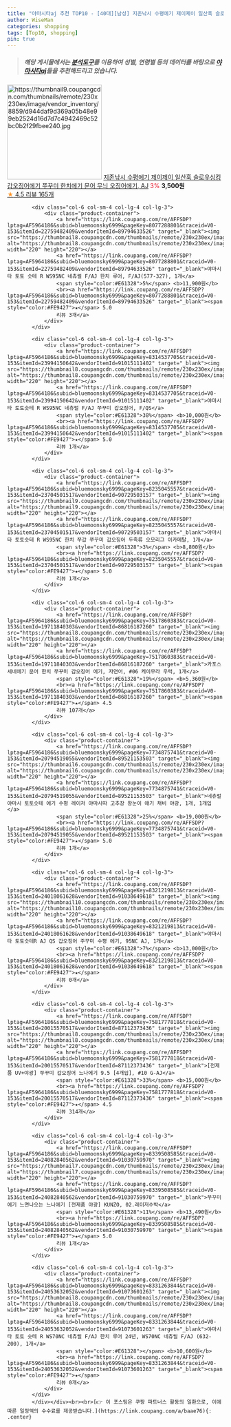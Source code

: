 ```yaml
---
title: "야마시타aj 추천 TOP10 - [40대][남성] 지존낚시 수평에기 제이제이 일산훅 슬로우싱킹 갑오징어에기 쭈꾸미 한치에기 문어 무늬 오징어에기, AJ"
author: WiseMan
categories: shopping
tags: [Top10, shopping]
pin: true
---
```


> ##### 해당 게시물에서는 [**분석도구**](https://itemscout.io/)를 이용하여 **성별**, **연령별** 등의 데이터를 바탕으로 [**야마시타aj**](https://link.coupang.com/a/baae76)들을 추천해드리고 있습니다.
<div class="container"><div class="row">
            <div class="col-6 col-sm-4 col-lg-4 col-lg-3">
                <div class="product-container">
                    <a href="https://link.coupang.com/re/AFFSDP?lptag=AF5964186&subid=bluemoonsky6999&pageKey=7463855466&traceid=V0-153&itemId=19460613550&vendorItemId=86571072024" target="_blank"><img src="https://thumbnail9.coupangcdn.com/thumbnails/remote/230x230ex/image/vendor_inventory/8859/d944daf9d369a05b48e99eb2524d16d7d7c4942469c52bc0b2f29fbee240.jpg" alt="https://thumbnail9.coupangcdn.com/thumbnails/remote/230x230ex/image/vendor_inventory/8859/d944daf9d369a05b48e99eb2524d16d7d7c4942469c52bc0b2f29fbee240.jpg" width="220" height="220"></a>
                    <a href="https://link.coupang.com/re/AFFSDP?lptag=AF5964186&subid=bluemoonsky6999&pageKey=7463855466&traceid=V0-153&itemId=19460613550&vendorItemId=86571072024" target="_blank">지존낚시 수평에기 제이제이 일산훅 슬로우싱킹 갑오징어에기 쭈꾸미 한치에기 문어 무늬 오징어에기, AJ</a>
                    <span style="color:#E61328">3%</span> <b>3,500원</b>
                    <br><a href="https://link.coupang.com/re/AFFSDP?lptag=AF5964186&subid=bluemoonsky6999&pageKey=7463855466&traceid=V0-153&itemId=19460613550&vendorItemId=86571072024" target="_blank"><span style="color:#FE9427">★</span> 4.5
                    리뷰 165개</a>
                </div>
            </div>
            
            <div class="col-6 col-sm-4 col-lg-4 col-lg-3">
                <div class="product-container">
                    <a href="https://link.coupang.com/re/AFFSDP?lptag=AF5964186&subid=bluemoonsky6999&pageKey=8077288801&traceid=V0-153&itemId=22759482409&vendorItemId=89794633526" target="_blank"><img src="https://thumbnail8.coupangcdn.com/thumbnails/remote/230x230ex/image/vendor_inventory/3974/59c8e1af992dee3cfee947af9509bf6b9280a0032b64f98fce1c2de84d47.jpg" alt="https://thumbnail8.coupangcdn.com/thumbnails/remote/230x230ex/image/vendor_inventory/3974/59c8e1af992dee3cfee947af9509bf6b9280a0032b64f98fce1c2de84d47.jpg" width="220" height="220"></a>
                    <a href="https://link.coupang.com/re/AFFSDP?lptag=AF5964186&subid=bluemoonsky6999&pageKey=8077288801&traceid=V0-153&itemId=22759482409&vendorItemId=89794633526" target="_blank">야마시타 토토 슷테 R WS95NC 네츄럴 F/AJ 한치 루어, F/AJ(577-327), 1개</a>
                    <span style="color:#E61328">5%</span> <b>11,900원</b>
                    <br><a href="https://link.coupang.com/re/AFFSDP?lptag=AF5964186&subid=bluemoonsky6999&pageKey=8077288801&traceid=V0-153&itemId=22759482409&vendorItemId=89794633526" target="_blank"><span style="color:#FE9427">★</span> 5.0
                    리뷰 3개</a>
                </div>
            </div>
            
            <div class="col-6 col-sm-4 col-lg-4 col-lg-3">
                <div class="product-container">
                    <a href="https://link.coupang.com/re/AFFSDP?lptag=AF5964186&subid=bluemoonsky6999&pageKey=8314537705&traceid=V0-153&itemId=23994150642&vendorItemId=91015111402" target="_blank"><img src="https://thumbnail8.coupangcdn.com/thumbnails/remote/230x230ex/image/vendor_inventory/27b9/1fd70ead617df608bfc523ff07789a7c081a474b9ebbd34dd76af00d3868.jpg" alt="https://thumbnail8.coupangcdn.com/thumbnails/remote/230x230ex/image/vendor_inventory/27b9/1fd70ead617df608bfc523ff07789a7c081a474b9ebbd34dd76af00d3868.jpg" width="220" height="220"></a>
                    <a href="https://link.coupang.com/re/AFFSDP?lptag=AF5964186&subid=bluemoonsky6999&pageKey=8314537705&traceid=V0-153&itemId=23994150642&vendorItemId=91015111402" target="_blank">야마시타 토토슷테 R WS95NC 네츄럴 F/AJ 쭈꾸미 갑오징어, F/QS</a>
                    <span style="color:#E61328">38%</span> <b>10,000원</b>
                    <br><a href="https://link.coupang.com/re/AFFSDP?lptag=AF5964186&subid=bluemoonsky6999&pageKey=8314537705&traceid=V0-153&itemId=23994150642&vendorItemId=91015111402" target="_blank"><span style="color:#FE9427">★</span> 5.0
                    리뷰 1개</a>
                </div>
            </div>
            
            <div class="col-6 col-sm-4 col-lg-4 col-lg-3">
                <div class="product-container">
                    <a href="https://link.coupang.com/re/AFFSDP?lptag=AF5964186&subid=bluemoonsky6999&pageKey=8235045557&traceid=V0-153&itemId=23704501517&vendorItemId=90729503157" target="_blank"><img src="https://thumbnail9.coupangcdn.com/thumbnails/remote/230x230ex/image/vendor_inventory/ac98/98fdd10bf622bd715238fca21654979a27ca20b6f53fff4a73757959df61.png" alt="https://thumbnail9.coupangcdn.com/thumbnails/remote/230x230ex/image/vendor_inventory/ac98/98fdd10bf622bd715238fca21654979a27ca20b6f53fff4a73757959df61.png" width="220" height="220"></a>
                    <a href="https://link.coupang.com/re/AFFSDP?lptag=AF5964186&subid=bluemoonsky6999&pageKey=8235045557&traceid=V0-153&itemId=23704501517&vendorItemId=90729503157" target="_blank">야마시타 토토슷테 R WS95NC 한치 쭈갑 쭈꾸미 갑오징어 두족류 오모리그 이카메탈, 1개</a>
                    <span style="color:#E61328">3%</span> <b>8,800원</b>
                    <br><a href="https://link.coupang.com/re/AFFSDP?lptag=AF5964186&subid=bluemoonsky6999&pageKey=8235045557&traceid=V0-153&itemId=23704501517&vendorItemId=90729503157" target="_blank"><span style="color:#FE9427">★</span> 5.0
                    리뷰 1개</a>
                </div>
            </div>
            
            <div class="col-6 col-sm-4 col-lg-4 col-lg-3">
                <div class="product-container">
                    <a href="https://link.coupang.com/re/AFFSDP?lptag=AF5964186&subid=bluemoonsky6999&pageKey=7517860383&traceid=V0-153&itemId=19711840303&vendorItemId=86816187260" target="_blank"><img src="https://thumbnail8.coupangcdn.com/thumbnails/remote/230x230ex/image/vendor_inventory/e0be/dda04a9f2d3df4f139c32f7da8c6358ecfeaf66c5f79485a37c30cada904.jpg" alt="https://thumbnail8.coupangcdn.com/thumbnails/remote/230x230ex/image/vendor_inventory/e0be/dda04a9f2d3df4f139c32f7da8c6358ecfeaf66c5f79485a37c30cada904.jpg" width="220" height="220"></a>
                    <a href="https://link.coupang.com/re/AFFSDP?lptag=AF5964186&subid=bluemoonsky6999&pageKey=7517860383&traceid=V0-153&itemId=19711840303&vendorItemId=86816187260" target="_blank">카포스 세네에기 문어 한치 쭈꾸미 갑오징어 에기, 자연어, #06 케이무라 우럭, 1개</a>
                    <span style="color:#E61328">19%</span> <b>5,360원</b>
                    <br><a href="https://link.coupang.com/re/AFFSDP?lptag=AF5964186&subid=bluemoonsky6999&pageKey=7517860383&traceid=V0-153&itemId=19711840303&vendorItemId=86816187260" target="_blank"><span style="color:#FE9427">★</span> 4.5
                    리뷰 107개</a>
                </div>
            </div>
            
            <div class="col-6 col-sm-4 col-lg-4 col-lg-3">
                <div class="product-container">
                    <a href="https://link.coupang.com/re/AFFSDP?lptag=AF5964186&subid=bluemoonsky6999&pageKey=7734875741&traceid=V0-153&itemId=20794519055&vendorItemId=89521153503" target="_blank"><img src="https://thumbnail6.coupangcdn.com/thumbnails/remote/230x230ex/image/vendor_inventory/e80f/5083d529e0dd8a67e26742e5470d332fe9747fc8da66440b1b53d47aa916.jpg" alt="https://thumbnail6.coupangcdn.com/thumbnails/remote/230x230ex/image/vendor_inventory/e80f/5083d529e0dd8a67e26742e5470d332fe9747fc8da66440b1b53d47aa916.jpg" width="220" height="220"></a>
                    <a href="https://link.coupang.com/re/AFFSDP?lptag=AF5964186&subid=bluemoonsky6999&pageKey=7734875741&traceid=V0-153&itemId=20794519055&vendorItemId=89521153503" target="_blank">네츄럴 야마시 토토슷테 에기 수평 레이저 야마시따 고추장 왕눈이 애기 채비 야광, 1개, 1개입</a>
                    <span style="color:#E61328">25%</span> <b>19,000원</b>
                    <br><a href="https://link.coupang.com/re/AFFSDP?lptag=AF5964186&subid=bluemoonsky6999&pageKey=7734875741&traceid=V0-153&itemId=20794519055&vendorItemId=89521153503" target="_blank"><span style="color:#FE9427">★</span> 5.0
                    리뷰 1개</a>
                </div>
            </div>
            
            <div class="col-6 col-sm-4 col-lg-4 col-lg-3">
                <div class="product-container">
                    <a href="https://link.coupang.com/re/AFFSDP?lptag=AF5964186&subid=bluemoonsky6999&pageKey=8321219813&traceid=V0-153&itemId=24018061628&vendorItemId=91038649618" target="_blank"><img src="https://thumbnail10.coupangcdn.com/thumbnails/remote/230x230ex/image/vendor_inventory/3fc1/4a87030b18e2423b857bd1a9fff1a0a7b89ad0164100f3426f4cb54b3d9c.JPG" alt="https://thumbnail10.coupangcdn.com/thumbnails/remote/230x230ex/image/vendor_inventory/3fc1/4a87030b18e2423b857bd1a9fff1a0a7b89ad0164100f3426f4cb54b3d9c.JPG" width="220" height="220"></a>
                    <a href="https://link.coupang.com/re/AFFSDP?lptag=AF5964186&subid=bluemoonsky6999&pageKey=8321219813&traceid=V0-153&itemId=24018061628&vendorItemId=91038649618" target="_blank">야마시타 토토슷테R AJ QS 갑오징어 주꾸미 수평 에기, 95NC AJ, 1개</a>
                    <span style="color:#E61328">7%</span> <b>13,000원</b>
                    <br><a href="https://link.coupang.com/re/AFFSDP?lptag=AF5964186&subid=bluemoonsky6999&pageKey=8321219813&traceid=V0-153&itemId=24018061628&vendorItemId=91038649618" target="_blank"><span style="color:#FE9427">★</span> 
                    리뷰 0개</a>
                </div>
            </div>
            
            <div class="col-6 col-sm-4 col-lg-4 col-lg-3">
                <div class="product-container">
                    <a href="https://link.coupang.com/re/AFFSDP?lptag=AF5964186&subid=bluemoonsky6999&pageKey=7581777818&traceid=V0-153&itemId=20015570517&vendorItemId=87112373436" target="_blank"><img src="https://thumbnail8.coupangcdn.com/thumbnails/remote/230x230ex/image/vendor_inventory/8952/be507f87acddc448d168008bc7c82819fa61a92efec9bc63195517328829.jpg" alt="https://thumbnail8.coupangcdn.com/thumbnails/remote/230x230ex/image/vendor_inventory/8952/be507f87acddc448d168008bc7c82819fa61a92efec9bc63195517328829.jpg" width="220" height="220"></a>
                    <a href="https://link.coupang.com/re/AFFSDP?lptag=AF5964186&subid=bluemoonsky6999&pageKey=7581777818&traceid=V0-153&itemId=20015570517&vendorItemId=87112373436" target="_blank">[전제품 UV+야광] 쭈꾸미 갑오징어 느나에기 9.5 [4개입], #10 G-AJ</a>
                    <span style="color:#E61328">33%</span> <b>15,000원</b>
                    <br><a href="https://link.coupang.com/re/AFFSDP?lptag=AF5964186&subid=bluemoonsky6999&pageKey=7581777818&traceid=V0-153&itemId=20015570517&vendorItemId=87112373436" target="_blank"><span style="color:#FE9427">★</span> 4.5
                    리뷰 314개</a>
                </div>
            </div>
            
            <div class="col-6 col-sm-4 col-lg-4 col-lg-3">
                <div class="product-container">
                    <a href="https://link.coupang.com/re/AFFSDP?lptag=AF5964186&subid=bluemoonsky6999&pageKey=8339508585&traceid=V0-153&itemId=24082840562&vendorItemId=91030759970" target="_blank"><img src="https://thumbnail7.coupangcdn.com/thumbnails/remote/230x230ex/image/vendor_inventory/1444/0d765924502ea7c6dd346940ced63e3467379d8a738d353075119fa3369e.jpg" alt="https://thumbnail7.coupangcdn.com/thumbnails/remote/230x230ex/image/vendor_inventory/1444/0d765924502ea7c6dd346940ced63e3467379d8a738d353075119fa3369e.jpg" width="220" height="220"></a>
                    <a href="https://link.coupang.com/re/AFFSDP?lptag=AF5964186&subid=bluemoonsky6999&pageKey=8339508585&traceid=V0-153&itemId=24082840562&vendorItemId=91030759970" target="_blank">쭈꾸미 에기 느면나오는 느나에기 [전제품 야광] KUNZO, 02.레이저수박</a>
                    <span style="color:#E61328">11%</span> <b>13,490원</b>
                    <br><a href="https://link.coupang.com/re/AFFSDP?lptag=AF5964186&subid=bluemoonsky6999&pageKey=8339508585&traceid=V0-153&itemId=24082840562&vendorItemId=91030759970" target="_blank"><span style="color:#FE9427">★</span> 5.0
                    리뷰 1개</a>
                </div>
            </div>
            
            <div class="col-6 col-sm-4 col-lg-4 col-lg-3">
                <div class="product-container">
                    <a href="https://link.coupang.com/re/AFFSDP?lptag=AF5964186&subid=bluemoonsky6999&pageKey=8331263844&traceid=V0-153&itemId=24053632052&vendorItemId=91073601263" target="_blank"><img src="https://thumbnail8.coupangcdn.com/thumbnails/remote/230x230ex/image/vendor_inventory/a227/885dd00b50ec08c3b0d95fe4d374f2eed6f9a5582b4a52c429af935e78bc.jpg" alt="https://thumbnail8.coupangcdn.com/thumbnails/remote/230x230ex/image/vendor_inventory/a227/885dd00b50ec08c3b0d95fe4d374f2eed6f9a5582b4a52c429af935e78bc.jpg" width="220" height="220"></a>
                    <a href="https://link.coupang.com/re/AFFSDP?lptag=AF5964186&subid=bluemoonsky6999&pageKey=8331263844&traceid=V0-153&itemId=24053632052&vendorItemId=91073601263" target="_blank">야마시타 토토 슷테 R WS70NC 네츄럴 F/AJ 한치 루어 24년, WS70NC 네츄럴 F/AJ (632-200), 1개</a>
                    <span style="color:#E61328"></span> <b>10,600원</b>
                    <br><a href="https://link.coupang.com/re/AFFSDP?lptag=AF5964186&subid=bluemoonsky6999&pageKey=8331263844&traceid=V0-153&itemId=24053632052&vendorItemId=91073601263" target="_blank"><span style="color:#FE9427">★</span> 
                    리뷰 0개</a>
                </div>
            </div>
            </div></div><br><br>[👉 이 포스팅은 쿠팡 파트너스 활동의 일환으로, 이에 따른 일정액의 수수료를 제공받습니다.](https://link.coupang.com/a/baae76){: .center}